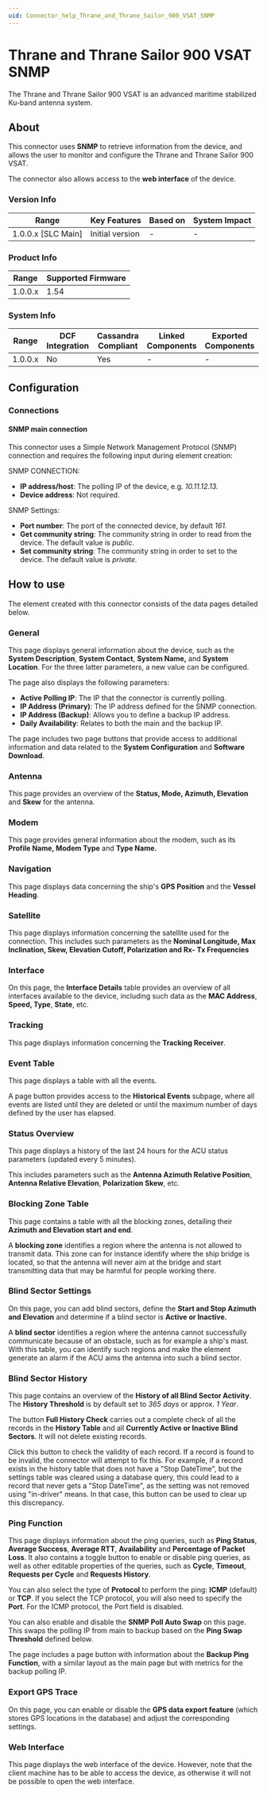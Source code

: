 ```yaml
---
uid: Connector_help_Thrane_and_Thrane_Sailor_900_VSAT_SNMP
---
```


# Thrane and Thrane Sailor 900 VSAT SNMP

The Thrane and Thrane Sailor 900 VSAT is an advanced maritime stabilized Ku-band antenna system.

## About

This connector uses **SNMP** to retrieve information from the device, and allows the user to monitor and configure the Thrane and Thrane Sailor 900 VSAT.

The connector also allows access to the **web interface** of the device.

### Version Info

| Range                | Key Features     | Based on     | System Impact     |
|----------------------|------------------|--------------|-------------------|
| 1.0.0.x \[SLC Main\] | Initial version  | \-           | \-                |

### Product Info

| Range     | Supported Firmware     |
|-----------|------------------------|
| 1.0.0.x   | 1.54                   |

### System Info

| Range     | DCF Integration     | Cassandra Compliant     | Linked Components     | Exported Components     |
|-----------|---------------------|-------------------------|-----------------------|-------------------------|
| 1.0.0.x   | No                  | Yes                     | \-                    | \-                      |

## Configuration

### Connections

#### SNMP main connection

This connector uses a Simple Network Management Protocol (SNMP) connection and requires the following input during element creation:

SNMP CONNECTION:

- **IP address/host**: The polling IP of the device, e.g. *10.11.12.13.*
- **Device address**: Not required.

SNMP Settings:

- **Port number**: The port of the connected device, by default *161.*
- **Get community string**: The community string in order to read from the device. The default value is *public*.
- **Set community string**: The community string in order to set to the device. The default value is *private.*

## How to use

The element created with this connector consists of the data pages detailed below.

### General

This page displays general information about the device, such as the **System Description**, **System Contact**, **System Name,** and **System Location**. For the three latter parameters, a new value can be configured.

The page also displays the following parameters:

- **Active Polling IP**: The IP that the connector is currently polling.
- **IP Address (Primary)**: The IP address defined for the SNMP connection.
- **IP Address (Backup)**: Allows you to define a backup IP address.
- **Daily Availability**: Relates to both the main and the backup IP.

The page includes two page buttons that provide access to additional information and data related to the **System Configuration** and **Software Download**.

### Antenna

This page provides an overview of the **Status, Mode, Azimuth, Elevation** and **Skew** for the antenna.

### Modem

This page provides general information about the modem, such as its **Profile Name, Modem Type** and **Type Name.**

### Navigation

This page displays data concerning the ship's **GPS Position** and the **Vessel Heading**.

### Satellite

This page displays information concerning the satellite used for the connection. This includes such parameters as the **Nominal Longitude, Max Inclination, Skew, Elevation Cutoff, Polarization and Rx- Tx Frequencies**

### Interface

On this page, the **Interface Details** table provides an overview of all interfaces available to the device, including such data as the **MAC Address**, **Speed, Type**, **State**, etc.

### Tracking

This page displays information concerning the **Tracking Receiver**.

### Event Table

This page displays a table with all the events.

A page button provides access to the **Historical Events** subpage, where all events are listed until they are deleted or until the maximum number of days defined by the user has elapsed.

### Status Overview

This page displays a history of the last 24 hours for the ACU status parameters (updated every 5 minutes).

This includes parameters such as the **Antenna Azimuth Relative Position**, **Antenna Relative Elevation**, **Polarization Skew**, etc.

### Blocking Zone Table

This page contains a table with all the blocking zones, detailing their **Azimuth and Elevation start and end**.

A **blocking zone** identifies a region where the antenna is not allowed to transmit data. This zone can for instance identify where the ship bridge is located, so that the antenna will never aim at the bridge and start transmitting data that may be harmful for people working there.

### Blind Sector Settings

On this page, you can add blind sectors, define the **Start and Stop Azimuth and Elevation** and determine if a blind sector is **Active or Inactive.**

A **blind sector** identifies a region where the antenna cannot successfully communicate because of an obstacle, such as for example a ship's mast. With this table, you can identify such regions and make the element generate an alarm if the ACU aims the antenna into such a blind sector.

### Blind Sector History

This page contains an overview of the **History of all Blind Sector Activity**. The **History Threshold** is by default set to *365 days* or approx. *1 Year*.

The button **Full History Check** carries out a complete check of all the records in the **History Table** and all **Currently Active or Inactive Blind Sectors**. It will not delete existing records.

Click this button to check the validity of each record. If a record is found to be invalid, the connector will attempt to fix this. For example, if a record exists in the history table that does not have a "Stop DateTime", but the settings table was cleared using a database query, this could lead to a record that never gets a "Stop DateTime", as the setting was not removed using "in-driver" means. In that case, this button can be used to clear up this discrepancy.

### Ping Function

This page displays information about the ping queries, such as **Ping Status**, **Average Success**, **Average RTT**, **Availability** and **Percentage of Packet Loss**. It also contains a toggle button to enable or disable ping queries, as well as other editable properties of the queries, such as **Cycle**, **Timeout**, **Requests per Cycle** and **Requests History**.

You can also select the type of **Protocol** to perform the ping: **ICMP** (default) or **TCP**. If you select the TCP protocol, you will also need to specify the **Port**. For the ICMP protocol, the Port field is disabled.

You can also enable and disable the **SNMP Poll Auto Swap** on this page. This swaps the polling IP from main to backup based on the **Ping Swap Threshold** defined below.

The page includes a page button with information about the **Backup Ping Function**, with a similar layout as the main page but with metrics for the backup polling IP.

### Export GPS Trace

On this page, you can enable or disable the **GPS data export feature** (which stores GPS locations in the database) and adjust the corresponding settings.

### Web Interface

This page displays the web interface of the device. However, note that the client machine has to be able to access the device, as otherwise it will not be possible to open the web interface.
